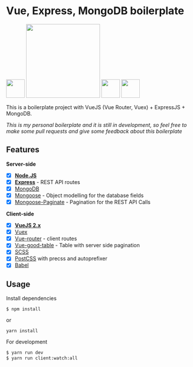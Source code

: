 # Vue, Express, MongoDB boilerplate

<img src="http://vuejs.org/images/logo.png" height="50"> <img src="https://i.cloudup.com/zfY6lL7eFa-3000x3000.png" width="200"> <img src="https://upload.wikimedia.org/wikipedia/en/thumb/4/45/MongoDB-Logo.svg/527px-MongoDB-Logo.svg.png" height="50"> <img src="https://worldvectorlogo.com/logos/nodejs-icon.svg" height="50">

This is a boilerplate project with VueJS (Vue Router, Vuex) + ExpressJS + MongoDB.

*This is my personal boilerplate and it is still in development, so feel free to make some pull requests and give some feedback about this boilerplate*

## Features

**Server-side**
* [x] **[Node.JS](https://nodejs.org)**
* [x] **[Express](https://github.com/expressjs/express)** - REST API routes
* [x] [MongoDB](https://www.mongodb.com/)
* [x] [Mongoose](https://github.com/Automattic/mongoose) - Object modelling for the database fields
* [x] [Mongoose-Paginate](https://github.com/edwardhotchkiss/mongoose-paginate#readme) - Pagination for the REST API Calls

**Client-side**
* [x] **[VueJS 2.x](https://github.com/vuejs/vue)**
* [x] [Vuex](https://github.com/vuejs/vuex)
* [x] [Vue-router](https://github.com/vuejs/vue-router) - client routes
* [x] [Vue-good-table](https://xaksis.github.io/vue-good-table) - Table with server side pagination
* [x] [SCSS](http://sass-lang.com/)
* [x] [PostCSS](https://github.com/postcss/postcss) with precss and autoprefixer
* [x] [Babel](https://babeljs.io/)

## Usage

Install dependencies
```
$ npm install
```
or
```
yarn install
```

For development
```bash
$ yarn run dev
$ yarn run client:watch:all
```
<!--
Build web app scripts and styles:
```bash
$ npm run build
```

For production
```bash
$ npm start
```
-->